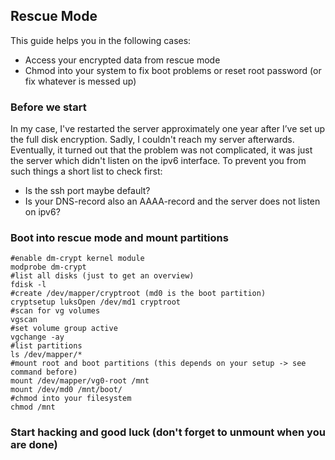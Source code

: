 ## Rescue Mode
This guide helps you in the following cases:
- Access your encrypted data from rescue mode
- Chmod into your system to fix boot problems or reset root password (or fix whatever is messed up)

### Before we start
In my case, I've restarted the server approximately one year after I’ve set up the full disk encryption. Sadly, I couldn't reach my server afterwards. Eventually, it turned out that the problem was not complicated, it was just the server which didn't listen on the ipv6 interface. To prevent you from such things a short list to check first:
- Is the ssh port maybe default?
- Is your DNS-record also an AAAA-record and the server does not listen on ipv6?

### Boot into rescue mode and mount partitions
```
#enable dm-crypt kernel module
modprobe dm-crypt 
#list all disks (just to get an overview)
fdisk -l
#create /dev/mapper/cryptroot (md0 is the boot partition)
cryptsetup luksOpen /dev/md1 cryptroot
#scan for vg volumes
vgscan
#set volume group active
vgchange -ay 
#list partitions
ls /dev/mapper/*
#mount root and boot partitions (this depends on your setup -> see command before)
mount /dev/mapper/vg0-root /mnt
mount /dev/md0 /mnt/boot/
#chmod into your filesystem
chmod /mnt
```
### Start hacking and good luck (don't forget to unmount when you are done)

